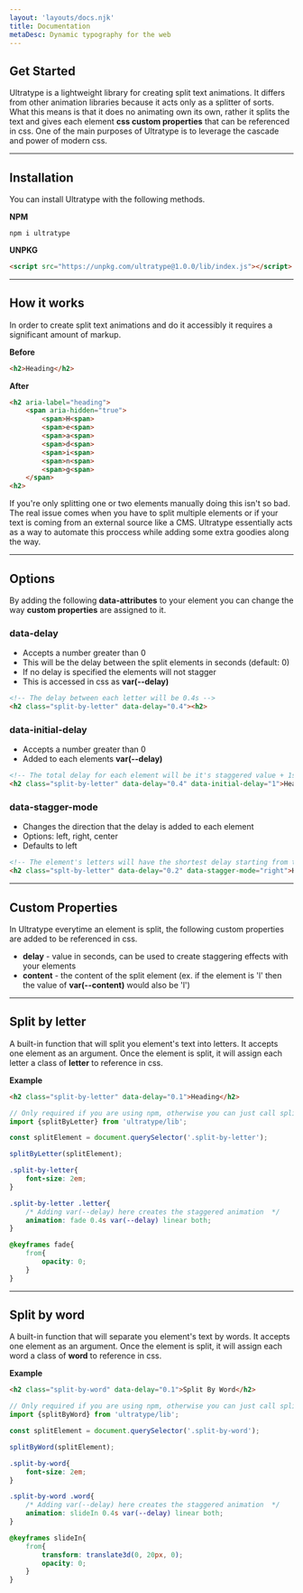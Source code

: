 ```yaml
---
layout: 'layouts/docs.njk'
title: Documentation
metaDesc: Dynamic typography for the web
---
```


## <a id="get-started">Get Started</a>

Ultratype is a lightweight library for creating split text animations. It differs from other animation libraries because it acts only as a splitter of sorts. What this means is that it does no animating own its own, rather it splits the text and gives each element __css custom properties__ that can be referenced in css. One of the main purposes of Ultratype is to leverage the cascade and power of modern css.

<hr/>

## <a id="installation">Installation</a>
You can install Ultratype with the following methods.

__NPM__ 

```shell    
npm i ultratype
```

__UNPKG__
```html
<script src="https://unpkg.com/ultratype@1.0.0/lib/index.js"></script>
```

<hr/>

## <a id="how-it-works">How it works</a>

In order to create split text animations and do it accessibly it requires a significant amount of markup.



__Before__
```html
<h2>Heading</h2>
```

__After__
```html
<h2 aria-label="heading">
    <span aria-hidden="true">
        <span>H<span>
        <span>e<span>
        <span>a<span>
        <span>d<span>
        <span>i<span>
        <span>n<span>
        <span>g<span>
    </span>    
<h2>
```

If you're only splitting one or two elements manually doing this isn't so bad. The real issue comes when you have to split multiple elements or if your text is coming from an external source like a CMS. Ultratype essentially acts as a way to automate this proccess while adding some extra goodies along the way. 

<hr/>

## <a id="options">Options</a>

By adding the following __data-attributes__ to your element you can change the way __custom properties__ are assigned to it.

### data-delay

- Accepts a number greater than 0
- This will be the delay between the split elements in seconds (default: 0)
- If no delay is specified the elements will not stagger
- This is accessed in css as __var(--delay)__

```html
<!-- The delay between each letter will be 0.4s -->
<h2 class="split-by-letter" data-delay="0.4"><h2>
```


### data-initial-delay
  - Accepts a number greater than 0
  - Added to each elements __var(--delay)__

```html
<!-- The total delay for each element will be it's staggered value + 1s -->
<h2 class="split-by-letter" data-delay="0.4" data-initial-delay="1">Heading</h2>
```

### data-stagger-mode
  - Changes the direction that the delay is added to each element
  - Options: left, right, center
  - Defaults to left

```html
<!-- The element's letters will have the shortest delay starting from the right  -->
<h2 class="splt-by-letter" data-delay="0.2" data-stagger-mode="right">Heading</h2>
```

<hr/>

## <a id="custom-properties">Custom Properties</a>
In Ultratype everytime an element is split, the following custom properties are added to be referenced in css.

- __delay__ - value in seconds, can be used to create staggering effects with your elements
- __content__ - the content of the split element (ex. if the element is 'l' then the value of __var(--content)__ would also be 'l')

<hr/>

## <a id="split-by-letter">Split by letter</a>

A built-in function that will split you element's text into letters. It accepts one element as an argument. Once the element is split, it will assign each letter a class of __letter__ to reference in css.

__Example__

```html
<h2 class="split-by-letter" data-delay="0.1">Heading</h2>
```

```js
// Only required if you are using npm, otherwise you can just call splitByLetter()
import {splitByLetter} from 'ultratype/lib';

const splitElement = document.querySelector('.split-by-letter');

splitByLetter(splitElement);
```

```css
.split-by-letter{
    font-size: 2em;
}

.split-by-letter .letter{
    /* Adding var(--delay) here creates the staggered animation  */
    animation: fade 0.4s var(--delay) linear both;
}

@keyframes fade{
    from{
        opacity: 0;
    }
}
```

<hr/>

## <a id="split-by-word">Split by word</a>

A built-in function that will separate you element's text by words. It accepts one element as an argument. Once the element is split, it will assign each word a class of __word__ to reference in css.

__Example__

```html
<h2 class="split-by-word" data-delay="0.1">Split By Word</h2>
```

```js
// Only required if you are using npm, otherwise you can just call splitByWord()
import {splitByWord} from 'ultratype/lib';

const splitElement = document.querySelector('.split-by-word');

splitByWord(splitElement);
```

```css
.split-by-word{
    font-size: 2em;
}

.split-by-word .word{
    /* Adding var(--delay) here creates the staggered animation  */
    animation: slideIn 0.4s var(--delay) linear both;
}

@keyframes slideIn{
    from{
        transform: translate3d(0, 20px, 0);
        opacity: 0;
    }
}
```